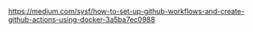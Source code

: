 https://medium.com/sysf/how-to-set-up-github-workflows-and-create-github-actions-using-docker-3a5ba7ec0988
